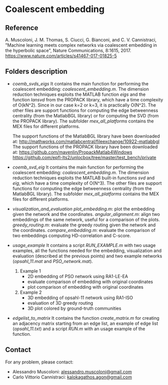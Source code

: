 # Coalescent embedding

## Reference

A. Muscoloni, J. M. Thomas, S. Ciucci, G. Bianconi, and C. V. Cannistraci, "Machine learning meets complex networks via coalescent embedding in the hyperbolic space", Nature Communications, 8:1615, 2017.
https://www.nature.com/articles/s41467-017-01825-5

## Folders description

* *coemb_svds_eigs*
  It contains the main function for performing the coalescent embedding: *coalescent_embedding.m*.
  The dimension reduction techniques exploits the MATLAB function *eigs* and the function *lansvd* from the PROPACK library, which have a time complexity of O(kN^2). Since in our case k=2 or k=3, it is practically O(N^2).
  The other files are support functions for computing the edge betweenness centrality (from the MatlabBGL library) or for computing the SVD (from the PROPACK library).
  The subfolder *mex_all_platforms* contains the MEX files for different platforms.

  The support functions of the MatlabBGL library have been downloaded at:
  http://mathworks.com/matlabcentral/fileexchange/10922-matlabbgl
  The support functions of the PROPACK library have been downloaded at:
  https://github.com/mavenlin/PropackMatlab4Windows
  https://github.com/epfl-lts2/unlocbox/tree/master/test_bench/private

* *coemb_svd_eig*
  It contains the main function for performing the coalescent embedding: *coalescent_embedding.m*.
  The dimension reduction techniques exploits the MATLAB built-in functions *svd* and *eig*, which have a time complexity of O(N^3).
  The other files are support functions for computing the edge betweenness centrality (from the MatlabBGL library).
  The subfolder *mex_all_platforms* contains the MEX files for different platforms.

* *visualization_and_evaluation*
  *plot_embedding.m*: plot the embedding given the network and the coordinates.
  *angular_alignment.m*: align two embeddings of the same network, useful for a comparison of the plots.
  *greedy_routing.m*: evaluate the greedy routing given the network and the coordinates.
  *compare_embedding.m*: evaluate the comparison of two embeddings computing HD-correlation and C-score.

* *usage_example*
  It contains a script *RUN_EXAMPLE.m* with two usage examples, all the functions needed for the embedding, visualization and evaluation (described at the previous points) and two example networks (*opsahl_11.mat* and *PSO_network.mat*).
  1. Example 1
     - 2D embedding of PSO network using RA1-LE-EA
     - evaluate comparison of embedding with original coordinates
     - plot comparison of embedding with original coordinates
  2. Example 2
     - 3D embedding of opsahl-11 network using RA1-ISO
     - evaluation of 3D greedy routing
     - 3D plot colored by ground-truth communities

* *edgelist_to_matrix*
  It contains the function *create_matrix.m* for creating an adjacency matrix starting from an edge list, an example of edge list (*opsahl_11.txt*) and a script *RUN.m* with an usage example of the function.
	 
## Contact

For any problem, please contact:
* Alessandro Muscoloni: alessandro.muscoloni@gmail.com
* Carlo Vittorio Cannistraci: kalokagathos.agon@gmail.com